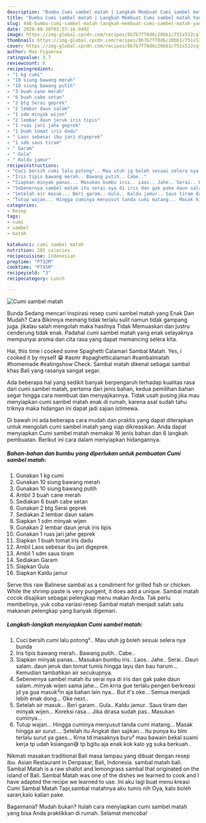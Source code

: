 ```yaml
---
description: "Bumbu Cumi sambel matah | Langkah Membuat Cumi sambel matah Yang Menggugah Selera"
title: "Bumbu Cumi sambel matah | Langkah Membuat Cumi sambel matah Yang Menggugah Selera"
slug: 446-bumbu-cumi-sambel-matah-langkah-membuat-cumi-sambel-matah-yang-menggugah-selera
date: 2020-08-30T02:57:16.049Z
image: https://img-global.cpcdn.com/recipes/8b7b7f78d6c20bb1/751x532cq70/cumi-sambel-matah-foto-resep-utama.jpg
thumbnail: https://img-global.cpcdn.com/recipes/8b7b7f78d6c20bb1/751x532cq70/cumi-sambel-matah-foto-resep-utama.jpg
cover: https://img-global.cpcdn.com/recipes/8b7b7f78d6c20bb1/751x532cq70/cumi-sambel-matah-foto-resep-utama.jpg
author: Max Figueroa
ratingvalue: 3.7
reviewcount: 6
recipeingredient:
- "1 kg cumi"
- "10 siung bawang merah"
- "10 siung bawang putih"
- "3 buah cane merah"
- "6 buah cabe setan"
- "2 btg Serai geprek"
- "2 lembar daun salam"
- "1 sdm minyak wijen"
- "2 lembar daun jeruk iris tipis"
- "1 ruas jari jahe geprek"
- "1 buah tomat iris dadu"
- " Laos sebesar ibu jari digeprek"
- "1 sdm saus tiram"
- " Garam"
- " Gula"
- " Kaldu jamur"
recipeinstructions:
- "Cuci bersih cumi lalu potong².. Mau utuh jg boleh sesuai selera nya bunda"
- "Iris tipis bawang merah.. Bawang putih.. Cabe.."
- "Siapkan minyak panas... Masukan bumbu iris.. Laos.. Jahe.. Serai.. Daun salam..daun jeruk dan tomat tumis hingga layu dan bau harum... Kemudian tambahkan air secukupnya."
- "Sebenernya sambel matah itu serai nya di iris dan gak pake daun salam..minyak wijen sama jahe... Cm krna gue terlalu pengen berkreasi jd ya gua masuk²in aja bahan lain nya... But it&#39;s oke... Semua menjadi lebih enak dong... Oke next.."
- "Setelah air masuk... Beri garam.. Gula.. Kaldu jamur.. Saus tiram dan minyak wijen... Koreksi rasa... Jika dirasa sudah pas.. Masukan cuminya..."
- "Tutup wajan... Hingga cuminya menyusut tanda cumi matang... Masak hingga air surut.... Setelah itu Angkat dan sajikan... Itu punya ku blm terlalu surut ya gaes... Krna td masaknya buru² mau bawain bekal suami kerja tp udah ksiangan😅 tp bgitu aja enak kok kalo yg suka berkuah.."
categories:
- Resep
tags:
- cumi
- sambel
- matah

katakunci: cumi sambel matah 
nutrition: 285 calories
recipecuisine: Indonesian
preptime: "PT32M"
cooktime: "PT45M"
recipeyield: "3"
recipecategory: Lunch

---
```



![Cumi sambel matah](https://img-global.cpcdn.com/recipes/8b7b7f78d6c20bb1/751x532cq70/cumi-sambel-matah-foto-resep-utama.jpg)

Bunda Sedang mencari inspirasi resep cumi sambel matah yang Enak Dan Mudah? Cara Bikinnya memang tidak terlalu sulit namun tidak gampang juga. jikalau salah mengolah maka hasilnya Tidak Memuaskan dan justru cenderung tidak enak. Padahal cumi sambel matah yang enak selayaknya mempunyai aroma dan cita rasa yang dapat memancing selera kita.

Hai, this time i cooked some Spaghetti Calamari Sambal Matah. Yes, i cooked it by myself 😁 #asmr #spaghetticalamari #sambalmatah #homemade #eatingshow Check. Sambal matah dikenal sebagai sambal khas Bali yang rasanya sangat segar.

Ada beberapa hal yang sedikit banyak berpengaruh terhadap kualitas rasa dari cumi sambel matah, pertama dari jenis bahan, kedua pemilihan bahan segar hingga cara membuat dan menyajikannya. Tidak usah pusing jika mau menyiapkan cumi sambel matah enak di rumah, karena asal sudah tahu triknya maka hidangan ini dapat jadi sajian istimewa.


Di bawah ini ada beberapa cara mudah dan praktis yang dapat diterapkan untuk mengolah cumi sambel matah yang siap dikreasikan. Anda dapat menyiapkan Cumi sambel matah memakai 16 jenis bahan dan 6 langkah pembuatan. Berikut ini cara dalam menyiapkan hidangannya.

<!--inarticleads1-->

##### Bahan-bahan dan bumbu yang diperlukan untuk pembuatan Cumi sambel matah:

1. Gunakan 1 kg cumi
1. Gunakan 10 siung bawang merah
1. Gunakan 10 siung bawang putih
1. Ambil 3 buah cane merah
1. Sediakan 6 buah cabe setan
1. Gunakan 2 btg Serai geprek
1. Sediakan 2 lembar daun salam
1. Siapkan 1 sdm minyak wijen
1. Gunakan 2 lembar daun jeruk iris tipis
1. Gunakan 1 ruas jari jahe geprek
1. Siapkan 1 buah tomat iris dadu
1. Ambil  Laos sebesar ibu jari digeprek
1. Ambil 1 sdm saus tiram
1. Sediakan  Garam
1. Siapkan  Gula
1. Siapkan  Kaldu jamur


Serve this raw Balinese sambal as a condiment for grilled fish or chicken. While the shrimp paste is very pungent, it does add a unique. Sambal matah cocok disajikan sebagai pelengkap menu makan Anda. Tak perlu membelinya, yuk coba variasi resep Sambal matah menjadi salah satu makanan pelengkap yang banyak digemari. 

<!--inarticleads2-->

##### Langkah-langkah menyiapkan Cumi sambel matah:

1. Cuci bersih cumi lalu potong².. Mau utuh jg boleh sesuai selera nya bunda
1. Iris tipis bawang merah.. Bawang putih.. Cabe..
1. Siapkan minyak panas... Masukan bumbu iris.. Laos.. Jahe.. Serai.. Daun salam..daun jeruk dan tomat tumis hingga layu dan bau harum... Kemudian tambahkan air secukupnya.
1. Sebenernya sambel matah itu serai nya di iris dan gak pake daun salam..minyak wijen sama jahe... Cm krna gue terlalu pengen berkreasi jd ya gua masuk²in aja bahan lain nya... But it&#39;s oke... Semua menjadi lebih enak dong... Oke next..
1. Setelah air masuk... Beri garam.. Gula.. Kaldu jamur.. Saus tiram dan minyak wijen... Koreksi rasa... Jika dirasa sudah pas.. Masukan cuminya...
1. Tutup wajan... Hingga cuminya menyusut tanda cumi matang... Masak hingga air surut.... Setelah itu Angkat dan sajikan... Itu punya ku blm terlalu surut ya gaes... Krna td masaknya buru² mau bawain bekal suami kerja tp udah ksiangan😅 tp bgitu aja enak kok kalo yg suka berkuah..


Nikmati masakan traditional Bali masa lampau yang dibuat dengan resep ibu. Asian Restaurant in Denpasar, Bali, Indonesia. sambal matah bali. Sambal Matah is a raw shallot and lemongrass sambal that originated on the island of Bali. Sambal Matah was one of the dishes we learned to cook and I have adapted the recipe we learned to use. Ini aku lagi buat menu kreasi Cumi Sambal Matah Tapi,sambal matahnya aku tumis nih Oya, kalo boleh saran,kalo kalian pake. 

Bagaimana? Mudah bukan? Itulah cara menyiapkan cumi sambel matah yang bisa Anda praktikkan di rumah. Selamat mencoba!
